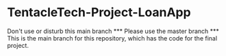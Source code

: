 # TentacleTech-Project-LoanApp
Don't use or disturb this main branch ***
Please use the master branch ***
This is the main branch for this repository, which has the code for the final project.

